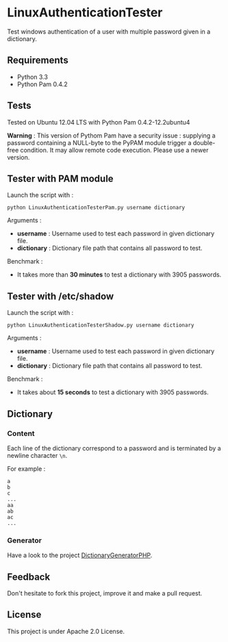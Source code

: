 LinuxAuthenticationTester
=========================

Test windows authentication of a user with multiple password given in a dictionary.

## Requirements

* Python 3.3
* Python Pam 0.4.2

## Tests

Tested on Ubuntu 12.04 LTS with Python Pam 0.4.2-12.2ubuntu4

**Warning** : This version of Pythom Pam have a security issue : supplying a password containing a NULL-byte to the PyPAM module trigger a double-free condition. It may allow remote code execution. Please use a newer version.

## Tester with PAM module

Launch the script with :
```
python LinuxAuthenticationTesterPam.py username dictionary
```

Arguments : 
* **username** : Username used to test each password in given dictionary file.
* **dictionary** : Dictionary file path that contains all password to test.

Benchmark :
* It takes more than **30 minutes** to test a dictionary with 3905 passwords. 

## Tester with /etc/shadow

Launch the script with :
```
python LinuxAuthenticationTesterShadow.py username dictionary
```

Arguments : 
* **username** : Username used to test each password in given dictionary file.
* **dictionary** : Dictionary file path that contains all password to test.

Benchmark :
* It takes about **15 seconds** to test a dictionary with 3905 passwords.

## Dictionary

### Content

Each line of the dictionary correspond to a password and is terminated by a newline character ```\n```.

For example :
```
a
b
c
...
aa
ab
ac
...
```

### Generator

Have a look to the project [DictionaryGeneratorPHP](https://github.com/Chavjoh/DictionaryGeneratorPHP).

## Feedback

Don't hesitate to fork this project, improve it and make a pull request.

## License

This project is under Apache 2.0 License.
